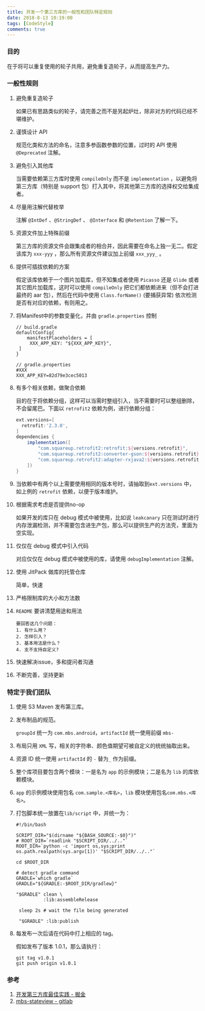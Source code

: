 ```yaml
---
title: 开发一个第三方库的一般性和团队特定规则
date: 2018-8-13 10:19:00
tags: [CodeStyle]
comments: true
---
```


### 目的

在于将可以重复使用的轮子共用，避免重复造轮子，从而提高生产力。

### 一般性规则

1. 避免重复造轮子

   如果已有思路类似的轮子，请完善之而不是另起炉灶，除非对方的代码已经不堪维护。

2. 谨慎设计 API

   规范化类和方法的命名，注意多参函数参数的位置，过时的 API 使用 `@Deprecated` 注解。

3. 避免引入其他库

   当需要依赖第三方库时使用 `compileOnly` 而不是 `implementation` ，以避免将第三方库（特别是 support 包）打入其中，将其他第三方库的选择权交给集成者。

4. 尽量用注解代替枚举

   注解 `@IntDef` 、`@StringDef` 、 `@Interface` 和 `@Retention` 了解一下。

5. 资源文件加上特殊前缀

   第三方库的资源文件会跟集成者的相合并，因此需要在命名上独一无二。假定该库为 `xxx-yyy` ，那么所有资源文件建议加上前缀 `xxx_yyy_` 。

6. 提供可插拔依赖的方案

   假定该库依赖于一个图片加载库，但不知集成者使用 `Picasso` 还是 `Glide` 或者其它图片加载库，这时可以使用 `compileOnly` 把它们都依赖进来（但不会打进最终的 aar 包），然后在代码中使用 `Class.forName()` (要捕获异常) 依次检测是否有对应的依赖，有则用之。

7. 将Manifest中的参数变量化，并由 `gradle.properties` 控制

   ```
   // build.gradle
   defaultConfig{
       manifestPlaceholders = [
   		XXX_APP_KEY: "${XXX_APP_KEY}",
   	]
   }

   // gradle.properties
   #XXX
   XXX_APP_KEY=82d79e3cec5013
   ```

8. 有多个相关依赖，做聚合依赖

   目的在于将依赖分组，这样可以当需时整组引入，当不需要时可以整组删除，不会留尾巴。下面以 `retrofit2` 依赖为例，进行依赖分组：

   ```groovy
   ext.versions=[
     retrofit:'2.3.0',
   ]
   dependencies {
       implementation([
           "com.squareup.retrofit2:retrofit:${versions.retrofit}",
           "com.squareup.retrofit2:converter-gson:${versions.retrofit}",
           "com.squareup.retrofit2:adapter-rxjava2:${versions.retrofit}"
       ])
   }
   ```

9. 当依赖中有两个以上需要使用相同的版本号时，请抽取到`ext.versions` 中，如上例的 `retrofit` 依赖，以便于版本维护。

10. 根据需求考虑是否提供no-op

    如果开发的库只在 debug 模式中被使用，比如说 `leakcanary` 只在测试时进行内存泄漏检测，并不需要包含进生产包，那么可以提供生产的方法壳，里面为空实现。

11. 仅仅在 debug 模式中引入代码

    对应仅仅在 debug 模式中被使用的库，请使用 `debugImplementation` 注解。

12. 使用 JitPack 做库的托管仓库

    简单，快速

13. 严格限制库的大小和方法数

14. `README` 要讲清楚用途和用法

    ```
    要回答这几个问题：
    1. 有什么用？
    2. 怎样引入？
    3. 基本用法是什么？
    4. 支不支持自定义?
    ```

15. 快速解决issue，多和提问者沟通

16. 不断完善，坚持更新

### 特定于我们团队

1. 使用 S3 Maven 发布第三库。

2. 发布制品的规范。

    `groupId` 统一为 `com.mbs.android`，`artifactId`  统一使用前缀 `mbs-`

3. 布局只用 `XML` 写，相关的字符串、颜色值期望可被自定义的统统抽取出来。

4. 资源 ID 统一使用 `artifactId` 的 `-` 替为`_` 作为前缀。

5. 整个库项目要包含两个模块：一是名为 `app` 的示例模块；二是名为 `lib` 的库依赖模块。

6. `app` 的示例模块使用包名 `com.sample.<库名>`，`lib` 模块使用包名`com.mbs.<库名>`。

7. 打包脚本统一放置在`lib/script` 中，并统一为：

   ```shell
   #!/bin/bash

   SCRIPT_DIR="$(dirname "${BASH_SOURCE:-$0}")"
   # ROOT_DIR=`readlink "$SCRIPT_DIR/../.."`
   ROOT_DIR=`python -c 'import os,sys;print os.path.realpath(sys.argv[1])' "$SCRIPT_DIR/../.."`

   cd $ROOT_DIR

   # detect gradle command
   GRADLE=`which gradle`
   GRADLE="${GRADLE:-$ROOT_DIR/gradlew}"

   "$GRADLE" clean \
             :lib:assembleRelease
             
    sleep 2s # wait the file being generated

    "$GRADLE" :lib:publish
   ```

8. 每发布一次后请在代码中打上相应的 tag。

   假如发布了版本 1.0.1，那么请执行：

   ```shell
   git tag v1.0.1
   git push origin v1.0.1
   ```

### 参考

1. [开发第三方库最佳实践 - 掘金](https://juejin.im/entry/574da0742e958a005efd9114)
2. [mbs-stateview - gitlab](https://git.onedollartech.com/ow/client/mbs-stateview)
